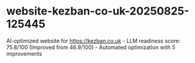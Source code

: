 # website-kezban-co-uk-20250825-125445
AI-optimized website for https://kezban.co.uk - LLM readiness score: 75.8/100 (Improved from 46.9/100) - Automated optimization with 5 improvements
